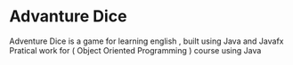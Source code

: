 # Advanture Dice 
Adventure Dice is a game for learning english , built using Java and Javafx 
Pratical work for ( Object Oriented Programming ) course using Java
